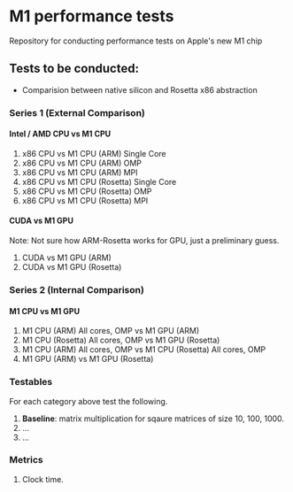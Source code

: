 # M1 performance tests
Repository for conducting performance tests on Apple's new M1 chip

## Tests to be conducted:
* Comparision between native silicon and Rosetta x86 abstraction

### Series 1 (External Comparison)

#### Intel / AMD CPU vs M1 CPU
1. x86 CPU vs M1 CPU (ARM) Single Core
2. x86 CPU vs M1 CPU (ARM) OMP
3. x86 CPU vs M1 CPU (ARM) MPI
4. x86 CPU vs M1 CPU (Rosetta) Single Core
5. x86 CPU vs M1 CPU (Rosetta) OMP
6. x86 CPU vs M1 CPU (Rosetta) MPI

#### CUDA vs M1 GPU
Note: Not sure how ARM-Rosetta works for GPU, just a preliminary guess.

1. CUDA vs M1 GPU (ARM)
2. CUDA vs M1 GPU (Rosetta)

### Series 2 (Internal Comparison)

#### M1 CPU vs M1 GPU

1. M1 CPU (ARM) All cores, OMP vs M1 GPU (ARM)
2. M1 CPU (Rosetta) All cores, OMP vs M1 GPU (Rosetta)
3. M1 CPU (ARM) All cores, OMP vs M1 CPU (Rosetta) All cores, OMP
4. M1 GPU (ARM) vs M1 GPU (Rosetta)

### Testables

For each category above test the following.

1. **Baseline**: matrix multiplication for sqaure matrices of size 10, 100, 1000.
2. ...
3. ...

### Metrics
1. Clock time. 
